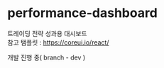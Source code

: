 # performance-dashboard
트레이딩 전략 성과용 대시보드</br>
참고 탬플릿 : https://coreui.io/react/

개발 진행 중( branch - dev )
